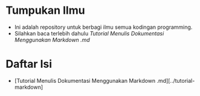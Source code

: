 Tumpukan Ilmu
======
- Ini adalah repository untuk berbagi ilmu semua kodingan programming.
- Silahkan baca terlebih dahulu *Tutorial Menulis Dokumentasi Menggunakan Markdown .md*



Daftar Isi
======
- [Tutorial Menulis Dokumentasi Menggunakan Markdown .md][../tutorial-markdown]